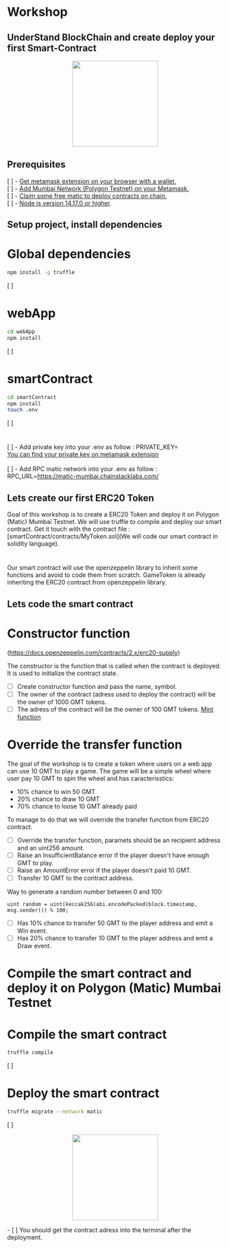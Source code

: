 # Workshop

## UnderStand BlockChain and create deploy your first Smart-Contract

<p align="center">
  <img style="width: 200px"
  src="https://actualiteinformatique.fr/wp-content/uploads/2020/02/Ether-Smart-Contract.jpg">
</p>

## Prerequisites

[ ] -  [Get metamask extension on your browser with a wallet.](https://chrome.google.com/webstore/detail/metamask/nkbihfbeogaeaoehlefnkodbefgpgknn)<br>
[ ] - [Add Mumbai Network (Polygon Testnet) on your Metamask.](https://medium.com/stakingbits/how-to-connect-polygon-mumbai-testnet-to-metamask-fc3487a3871f#:~:text=Connect%20Metamask%20to%20Polygon%20Testnet,the%20Mumbai%20Testnet%20in%20Metamask)<br>
[ ] - [Claim some free matic to deploy contracts on chain.](https://faucet.polygon.technology/) <br>
[ ] - [Node js version 14.17.0 or higher](https://techviewleo.com/how-to-install-node-js-18-lts-on-ubuntu/).

## Setup project, install dependencies

# Global dependencies


```bash
npm install -g truffle
```
[ ]

# webApp 

```bash
cd webApp
npm install
```
[ ]

# smartContract

```bash
cd smartContract
npm install
touch .env
```
[ ]

# 

[ ] - Add private key into your .env as follow : PRIVATE_KEY=<br>
[You can find your private key on metamask extension](https://metamask.zendesk.com/hc/en-us/articles/360015289632-How-to-export-an-account-s-private-key)<br><br>
[ ] - Add RPC matic network into your .env as follow : RPC_URL=https://matic-mumbai.chainstacklabs.com/

## Lets create our first ERC20 Token

Goal of this workshop is to create a ERC20 Token and deploy it on Polygon (Matic) Mumbai Testnet.
We will use truffle to compile and deploy our smart contract.
Get it touch with the contract file : [smartContract/contracts/MyToken.sol](We will code our smart contract in solidity language).

# 

Our smart contract will use the openzeppelin library to inherit some functions and avoid to code them from scratch.
GameToken is already inheriting the ERC20 contract from openzeppelin library.


## Lets code the smart contract

# Constructor function

(https://docs.openzeppelin.com/contracts/2.x/erc20-supply)

The constructor is the function that is called when the contract is deployed. It is used to initialize the contract state.

- [ ] Create constructor function and pass the name, symbol.
- [ ] The owner of the contract (adress used to deploy the contract) will be the owner of 1000 GMT tokens.
- [ ] The adress of the contract will be the owner of 100 GMT tokens.
[Mint function](https://docs.openzeppelin.com/contracts/2.x/api/token/erc20#ERC20-_mint-address-uint256-)

# Override the transfer function

The goal of the workshop is to create a token where users on a web app can use 10 GMT to play a game.
The game will be a simple wheel where user pay 10 GMT to spin the wheel and has caracterisstics:
- 10% chance to win 50 GMT
- 20% chance to draw 10 GMT
- 70% chance to loose 10 GMT already paid

To manage to do that we will override the transfer function from ERC20 contract.

- [ ] Override the transfer function, paramets should be an recipient address and an uint256 amount.
- [ ] Raise an InsufficientBalance error if the player doesn't have enough GMT to play.
- [ ] Raise an AmountError error if the player doesn't paid 10 GMT.
- [ ] Transfer 10 GMT to the contract address.

Way to generate a random number between 0 and 100:
```solidity
uint random = uint(keccak256(abi.encodePacked(block.timestamp, msg.sender))) % 100;
```

- [ ] Has 10% chance to transfer 50 GMT to the player address and emit a Win event.
- [ ] Has 20% chance to transfer 10 GMT to the player address and emit a Draw event.

# Compile the smart contract and deploy it on Polygon (Matic) Mumbai Testnet

# Compile the smart contract

```bash
truffle compile
```
[ ]

# Deploy the smart contract

```bash
truffle migrate --network matic
```
[ ]

<p align="center">
  <img style="width: 200px"
  src="https://media.discordapp.net/attachments/801738010139689010/1071792101144137769/Screenshot_2023-02-05_at_14.58.36.png">
</p>
- [ ] You should get the contract adress into the terminal after the deployment.

